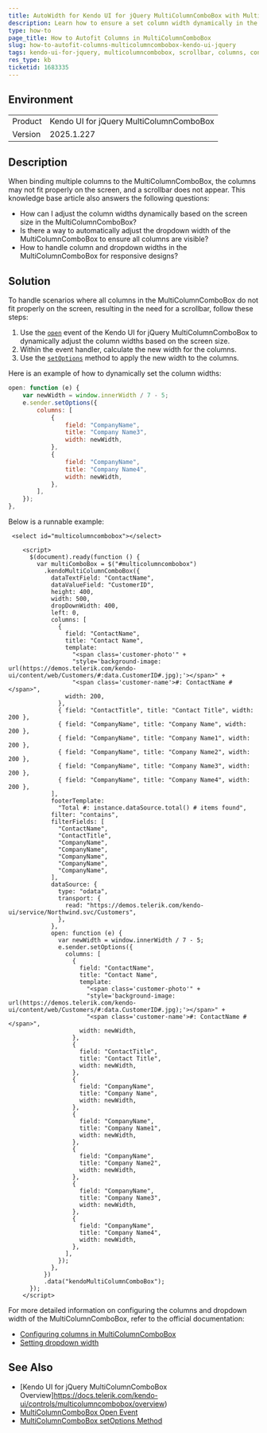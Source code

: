 ```yaml
---
title: AutoWidth for Kendo UI for jQuery MultiColumnComboBox with Multiple Columns
description: Learn how to ensure a set column width dynamically in the Kendo UI for jQuery MultiColumnComboBox when not all columns fit on the screen.
type: how-to
page_title: How to Autofit Columns in MultiColumnComboBox 
slug: how-to-autofit-columns-multicolumncombobox-kendo-ui-jquery
tags: kendo-ui-for-jquery, multicolumncombobox, scrollbar, columns, configuration
res_type: kb
ticketid: 1683335
---
```


## Environment

<table>
<tbody>
<tr>
<td>Product</td>
<td>Kendo UI for jQuery MultiColumnComboBox</td>
</tr>
<tr>
<td>Version</td>
<td>2025.1.227</td>
</tr>
</tbody>
</table>

## Description

When binding multiple columns to the MultiColumnComboBox, the columns may not fit properly on the screen, and a scrollbar does not appear. This knowledge base article also answers the following questions:
- How can I adjust the column widths dynamically based on the screen size in the MultiColumnComboBox?
- Is there a way to automatically adjust the dropdown width of the MultiColumnComboBox to ensure all columns are visible?
- How to handle column and dropdown widths in the MultiColumnComboBox for responsive designs?

## Solution

To handle scenarios where all columns in the MultiColumnComboBox do not fit properly on the screen, resulting in the need for a scrollbar, follow these steps:

1. Use the [`open`](/api/javascript/ui/multicolumncombobox/events/open) event of the Kendo UI for jQuery MultiColumnComboBox to dynamically adjust the column widths based on the screen size. 
2. Within the event handler, calculate the new width for the columns.
3. Use the [`setOptions`](/api/javascript/ui/widget/methods/setoptions) method to apply the new width to the columns.

Here is an example of how to dynamically set the column widths:

```javascript
open: function (e) {              
    var newWidth = window.innerWidth / 7 - 5;
    e.sender.setOptions({
        columns: [
            {
                field: "CompanyName",
                title: "Company Name3",
                width: newWidth,
            },
            {
                field: "CompanyName",
                title: "Company Name4",
                width: newWidth,
            },
        ],
    });
},
```

Below is a runnable example: 

```dojo
 <select id="multicolumncombobox"></select>

    <script>
      $(document).ready(function () {
        var multiComboBox = $("#multicolumncombobox")
          .kendoMultiColumnComboBox({
            dataTextField: "ContactName",
            dataValueField: "CustomerID",
            height: 400,
            width: 500,
            dropDownWidth: 400,
            left: 0,
            columns: [
              {
                field: "ContactName",
                title: "Contact Name",
                template:
                  "<span class='customer-photo'" +
                  "style='background-image: url(https://demos.telerik.com/kendo-ui/content/web/Customers/#:data.CustomerID#.jpg);'></span>" +
                  "<span class='customer-name'>#: ContactName #</span>",
                width: 200,
              },
              { field: "ContactTitle", title: "Contact Title", width: 200 },
              { field: "CompanyName", title: "Company Name", width: 200 },
              { field: "CompanyName", title: "Company Name1", width: 200 },
              { field: "CompanyName", title: "Company Name2", width: 200 },
              { field: "CompanyName", title: "Company Name3", width: 200 },
              { field: "CompanyName", title: "Company Name4", width: 200 },
            ],
            footerTemplate:
              "Total #: instance.dataSource.total() # items found",
            filter: "contains",
            filterFields: [
              "ContactName",
              "ContactTitle",
              "CompanyName",
              "CompanyName",
              "CompanyName",
              "CompanyName",
              "CompanyName",
            ],
            dataSource: {
              type: "odata",
              transport: {
                read: "https://demos.telerik.com/kendo-ui/service/Northwind.svc/Customers",
              },
            },
            open: function (e) {
              var newWidth = window.innerWidth / 7 - 5;
              e.sender.setOptions({
                columns: [
                  {
                    field: "ContactName",
                    title: "Contact Name",
                    template:
                      "<span class='customer-photo'" +
                      "style='background-image: url(https://demos.telerik.com/kendo-ui/content/web/Customers/#:data.CustomerID#.jpg);'></span>" +
                      "<span class='customer-name'>#: ContactName #</span>",
                    width: newWidth,
                  },
                  {
                    field: "ContactTitle",
                    title: "Contact Title",
                    width: newWidth,
                  },
                  {
                    field: "CompanyName",
                    title: "Company Name",
                    width: newWidth,
                  },
                  {
                    field: "CompanyName",
                    title: "Company Name1",
                    width: newWidth,
                  },
                  {
                    field: "CompanyName",
                    title: "Company Name2",
                    width: newWidth,
                  },
                  {
                    field: "CompanyName",
                    title: "Company Name3",
                    width: newWidth,
                  },
                  {
                    field: "CompanyName",
                    title: "Company Name4",
                    width: newWidth,
                  },
                ],
              });
            },
          })
          .data("kendoMultiColumnComboBox");
      });
    </script>
```

For more detailed information on configuring the columns and dropdown width of the MultiColumnComboBox, refer to the official documentation:
- [Configuring columns in MultiColumnComboBox](https://docs.telerik.com/kendo-ui/api/javascript/ui/multicolumncombobox/configuration/columns.width)
- [Setting dropdown width](https://docs.telerik.com/kendo-ui/api/javascript/ui/multicolumncombobox/configuration/dropdownwidth)

## See Also

- [Kendo UI for jQuery MultiColumnComboBox Overview]https://docs.telerik.com/kendo-ui/controls/multicolumncombobox/overview)
- [MultiColumnComboBox Open Event](https://docs.telerik.com/kendo-ui/api/javascript/ui/multicolumncombobox/events/open)
- [MultiColumnComboBox setOptions Method](https://docs.telerik.com/kendo-ui/api/javascript/ui/widget/methods/setoptions)
